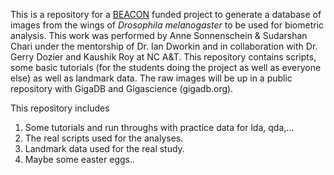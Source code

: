 This is a repository for a [BEACON](beacon-center.org) funded project to generate a database of images from the wings of *Drosophila melanogaster* to be used for biometric analysis. This work was performed by Anne Sonnenschein & Sudarshan Chari under the mentorship of Dr. Ian Dworkin and in collaboration with Dr. Gerry Dozier and Kaushik Roy at NC A&T. This repository contains scripts, some basic tutorials (for the students doing the project as well as everyone else) as well as landmark data. 
The raw images will be up in a public repository with GigaDB and Gigascience (gigadb.org). 

This repository includes

1. Some tutorials and run throughs with practice data for lda, qda,...
2. The real scripts used for the analyses.
3. Landmark data used for the real study.
4. Maybe some easter eggs..

